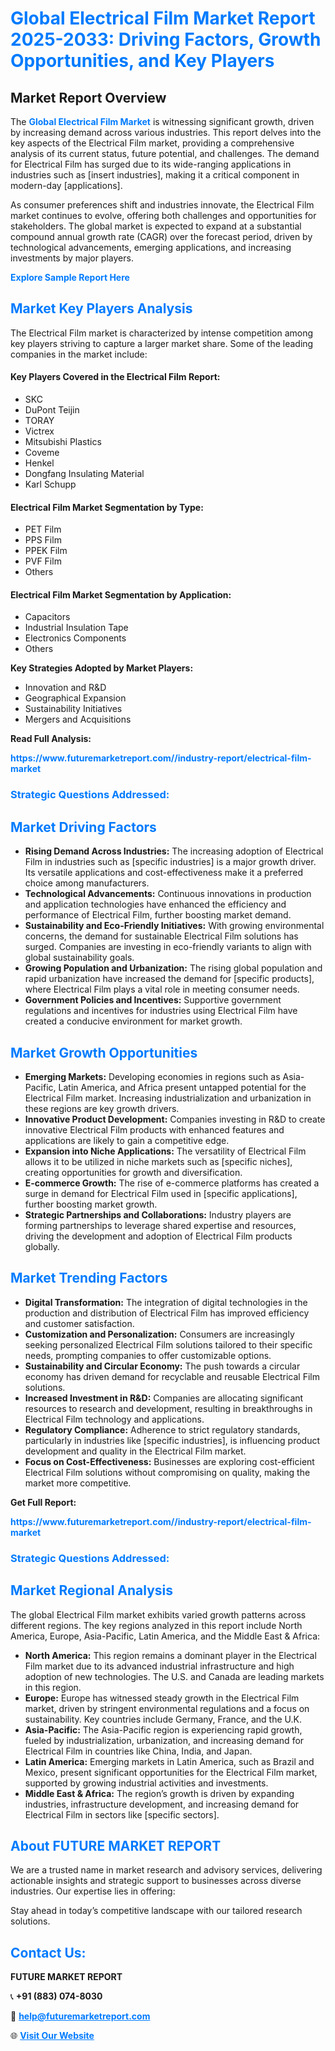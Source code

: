 <h1 style="color: #007BFF;">Global Electrical Film Market Report 2025-2033: Driving Factors, Growth Opportunities, and Key Players</h1>

<section id="overview">
<h2>Market Report Overview</h2>
<p>The <a href="https://www.futuremarketreport.com//industry-report/electrical-film-market" style="color: #007BFF; text-decoration: none;"><strong>Global Electrical Film Market</strong></a> is witnessing significant growth, driven by increasing demand across various industries. This report delves into the key aspects of the Electrical Film market, providing a comprehensive analysis of its current status, future potential, and challenges. The demand for Electrical Film has surged due to its wide-ranging applications in industries such as [insert industries], making it a critical component in modern-day [applications].</p>
<p>As consumer preferences shift and industries innovate, the Electrical Film market continues to evolve, offering both challenges and opportunities for stakeholders. The global market is expected to expand at a substantial compound annual growth rate (CAGR) over the forecast period, driven by technological advancements, emerging applications, and increasing investments by major players.</p>
</section>

<section id="overview">
<p><a href="https://www.futuremarketreport.com//request-sample/reportId=58672" style="color: #007BFF; text-decoration: none;"><strong>Explore Sample Report Here</strong></a></p>
</section>

<section id="key-players">
<h2 style="color: #007BFF;">Market Key Players Analysis</h2>
<p>The Electrical Film market is characterized by intense competition among key players striving to capture a larger market share. Some of the leading companies in the market include:</p>
<h4>Key Players Covered in the Electrical Film Report:</h4>
<ul><li>SKC</li><li>DuPont Teijin</li><li>TORAY</li><li>Victrex</li><li>Mitsubishi Plastics</li><li>Coveme</li><li>Henkel</li><li>Dongfang Insulating Material</li><li>Karl Schupp</li></ul>
<h4>Electrical Film Market Segmentation by Type:</h4>
<ul><li>PET Film</li><li>PPS Film</li><li>PPEK Film</li><li>PVF Film</li><li>Others</li></ul>

<h4>Electrical Film Market Segmentation by Application:</h4>
<ul><li>Capacitors</li><li>Industrial Insulation Tape</li><li>Electronics Components</li><li>Others</li></ul>
<p><strong>Key Strategies Adopted by Market Players:</strong></p>
<ul>
<li>Innovation and R&D</li>
<li>Geographical Expansion</li>
<li>Sustainability Initiatives</li>
<li>Mergers and Acquisitions</li>
</ul>
</section>

<section>
<p><strong>Read Full Analysis: </strong></p><a href="https://www.futuremarketreport.com//industry-report/electrical-film-market" style="color: #007BFF; text-decoration: none;"><strong>https://www.futuremarketreport.com//industry-report/electrical-film-market</strong></a>
<h3 style="color: #007BFF;">Strategic Questions Addressed:</h3>
</section>

<section id="driving-factors">
<h2 style="color: #007BFF;">Market Driving Factors</h2>
<ul>
<li><strong>Rising Demand Across Industries:</strong> The increasing adoption of Electrical Film in industries such as [specific industries] is a major growth driver. Its versatile applications and cost-effectiveness make it a preferred choice among manufacturers.</li>
<li><strong>Technological Advancements:</strong> Continuous innovations in production and application technologies have enhanced the efficiency and performance of Electrical Film, further boosting market demand.</li>
<li><strong>Sustainability and Eco-Friendly Initiatives:</strong> With growing environmental concerns, the demand for sustainable Electrical Film solutions has surged. Companies are investing in eco-friendly variants to align with global sustainability goals.</li>
<li><strong>Growing Population and Urbanization:</strong> The rising global population and rapid urbanization have increased the demand for [specific products], where Electrical Film plays a vital role in meeting consumer needs.</li>
<li><strong>Government Policies and Incentives:</strong> Supportive government regulations and incentives for industries using Electrical Film have created a conducive environment for market growth.</li>
</ul>
</section>

<section id="growth-opportunities">
<h2 style="color: #007BFF;">Market Growth Opportunities</h2>
<ul>
<li><strong>Emerging Markets:</strong> Developing economies in regions such as Asia-Pacific, Latin America, and Africa present untapped potential for the Electrical Film market. Increasing industrialization and urbanization in these regions are key growth drivers.</li>
<li><strong>Innovative Product Development:</strong> Companies investing in R&D to create innovative Electrical Film products with enhanced features and applications are likely to gain a competitive edge.</li>
<li><strong>Expansion into Niche Applications:</strong> The versatility of Electrical Film allows it to be utilized in niche markets such as [specific niches], creating opportunities for growth and diversification.</li>
<li><strong>E-commerce Growth:</strong> The rise of e-commerce platforms has created a surge in demand for Electrical Film used in [specific applications], further boosting market growth.</li>
<li><strong>Strategic Partnerships and Collaborations:</strong> Industry players are forming partnerships to leverage shared expertise and resources, driving the development and adoption of Electrical Film products globally.</li>
</ul>
</section>

<section id="trending-factors">
<h2 style="color: #007BFF;">Market Trending Factors</h2>
<ul>
<li><strong>Digital Transformation:</strong> The integration of digital technologies in the production and distribution of Electrical Film has improved efficiency and customer satisfaction.</li>
<li><strong>Customization and Personalization:</strong> Consumers are increasingly seeking personalized Electrical Film solutions tailored to their specific needs, prompting companies to offer customizable options.</li>
<li><strong>Sustainability and Circular Economy:</strong> The push towards a circular economy has driven demand for recyclable and reusable Electrical Film solutions.</li>
<li><strong>Increased Investment in R&D:</strong> Companies are allocating significant resources to research and development, resulting in breakthroughs in Electrical Film technology and applications.</li>
<li><strong>Regulatory Compliance:</strong> Adherence to strict regulatory standards, particularly in industries like [specific industries], is influencing product development and quality in the Electrical Film market.</li>
<li><strong>Focus on Cost-Effectiveness:</strong> Businesses are exploring cost-efficient Electrical Film solutions without compromising on quality, making the market more competitive.</li>
</ul>
</section>

<section>
<p><strong>Get Full Report: </strong></p><a href="https://www.futuremarketreport.com//industry-report/electrical-film-market" style="color: #007BFF; text-decoration: none;"><strong>https://www.futuremarketreport.com//industry-report/electrical-film-market</strong></a>
<h3 style="color: #007BFF;">Strategic Questions Addressed:</h3>
</section>


<section id="regional-analysis">
<h2 style="color: #007BFF;">Market Regional Analysis</h2>
<p>The global Electrical Film market exhibits varied growth patterns across different regions. The key regions analyzed in this report include North America, Europe, Asia-Pacific, Latin America, and the Middle East & Africa:</p>
<ul>
<li><strong>North America:</strong> This region remains a dominant player in the Electrical Film market due to its advanced industrial infrastructure and high adoption of new technologies. The U.S. and Canada are leading markets in this region.</li>
<li><strong>Europe:</strong> Europe has witnessed steady growth in the Electrical Film market, driven by stringent environmental regulations and a focus on sustainability. Key countries include Germany, France, and the U.K.</li>
<li><strong>Asia-Pacific:</strong> The Asia-Pacific region is experiencing rapid growth, fueled by industrialization, urbanization, and increasing demand for Electrical Film in countries like China, India, and Japan.</li>
<li><strong>Latin America:</strong> Emerging markets in Latin America, such as Brazil and Mexico, present significant opportunities for the Electrical Film market, supported by growing industrial activities and investments.</li>
<li><strong>Middle East & Africa:</strong> The region’s growth is driven by expanding industries, infrastructure development, and increasing demand for Electrical Film in sectors like [specific sectors].</li>
</ul>
</section>

<footer>
<h2 style="color: #007BFF;">About FUTURE MARKET REPORT</h2>
<p>We are a trusted name in market research and advisory services, delivering actionable insights and strategic support to businesses across diverse industries. Our expertise lies in offering:</p>

<p>Stay ahead in today’s competitive landscape with our tailored research solutions.</p>

<h2 style="color: #007BFF;">Contact Us:</h2>
<p><strong>FUTURE MARKET REPORT</strong></p>
<p>📞 <strong>+91 (883) 074-8030</strong></p>
<p>📧 <strong><a href="mailto:help@futuremarketreport.com" style="color: #007BFF;">help@futuremarketreport.com</a></strong></p>
<p>🌐 <strong><a href="https://www.futuremarketreport.com/" style="color: #007BFF;">Visit Our Website</a></strong></p>
</footer>